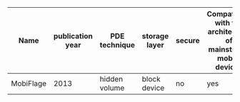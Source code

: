 | Name  | publication year| PDE technique | storage layer | secure | Compatiable with the architecture of mainstream mobile devices | scalable | user-oriented |
| ------------- | ------------- | ------------- | ------------- | ------------- | ------------- | ------------- | ------------- |
| MobiFlage  | 2013  | hidden volume | block device | no | yes | yes | yes |
